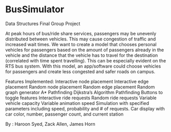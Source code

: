 # BusSimulator
Data Structures Final Group Project

At peak hours of bus/ride share services, passengers may be unevenly distributed between vehicles. This may cause congestion of traffic and increased wait times. We want to create a model that chooses personal vehicles for passengers based on the amount of passengers already in the vehicle and the distance that the vehicle has to travel for the destination (correlated with time spent travelling). This can be especially evident on the RTS bus system. With this model, an app/software could choose vehicles for passengers and create less congested and safer roads on campus.

Features Implemented:
Interactive node placement
Interactive edge placement
Random node placement
Random edge placement
Random graph generator
A* Pathfinding
Dijkstra’s Algorithm Pathfinding
Buttons to toggle features
Interactive ride requests
Random ride requests
Variable vehicle capacity
Variable animation speed
Simulation with specified parameters including speed, probability and # of requests.
Car display with car color, number, passenger count, and current station

By :
  Haroon Syed,
  Zack Allen,
  James Horn
